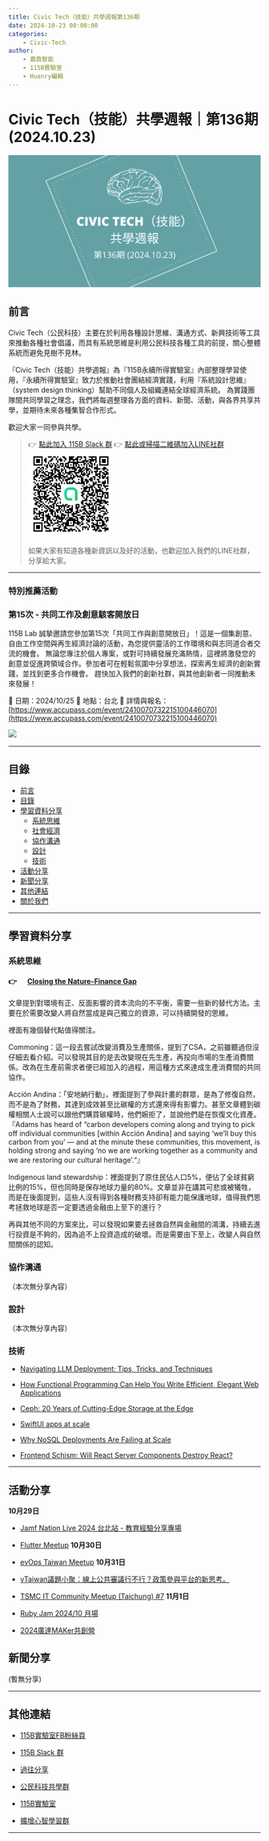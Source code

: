```yaml
---
title: Civic Tech（技能）共學週報第136期
date: 2024-10-23 00:00:00
categories:
	- Civic-Tech
author:
	- 嘉鼎智能
	- 115B實驗室
	- Huanry編輯
---
```

# Civic Tech（技能）共學週報｜第136期 (2024.10.23)

![Civic-Tech-133](/img/ct/136.png)

## 前言

Civic Tech（公民科技）主要在於利用各種設計思維、溝通方式、新興技術等工具來推動各種社會倡議，而具有系統思維是利用公民科技各種工具的前提，關心整體系統而避免見樹不見林。

『Civic Tech（技能）共學週報』為『115B永續所得實驗室』內部整理學習使用，『永續所得實驗室』致力於推動社會團結經濟實踐，利用『系統設計思維』（system design thinking）幫助不同個人及組織連結全球經濟系統。
為實踐團隊間共同學習之理念，我們將每週整理各方面的資料、新聞、活動，與各界共享共學，並期待未來各種集智合作形式。

歡迎大家一同參與共學。

>👉  [點此加入 115B Slack 群](https://bit.ly/Slack115b)
>👉  [點此或掃描二維碼加入LINE社群](https://line.me/ti/g2/Dj4AkbdDsY6o4D_CdDUB6Q)
>[![公民科技共學群](/img/產品共學群.jpg)](https://line.me/ti/g2/Dj4AkbdDsY6o4D_CdDUB6Q)
>
>如果大家有知道各種新資訊以及好的活動，也歡迎加入我們的LINE社群，分享給大家。

---
### 特別推薦活動

### 第15次 - 共同工作及創意駭客開放日

115B Lab 誠摯邀請您參加第15次「共同工作與創意開放日」！這是一個集創意、自由工作空間與再生經濟討論的活動，為您提供靈活的工作環境和與志同道合者交流的機會。 無論您專注於個人專案，或對可持續發展充滿熱情，這裡將激發您的創意並促進跨領域合作。參加者可在輕鬆氛圍中分享想法，探索再生經濟的創新實踐，並找到更多合作機會。 趕快加入我們的創新社群，與其他創新者一同推動未來發展！

📅 日期：2024/10/25
📍 地點：台北
🔗 詳情與報名：[https://www.accupass.com/event/2410070732215100446070](https://www.accupass.com/event/2410070732215100446070)

[![](https://static.accupass.com/eventbanner/2404290709301040746221.jpg)](https://www.accupass.com/event/2410070732215100446070)

---
## 目錄
- [前言](#前言)
- [目錄](#目錄)
- [學習資料分享](#學習資料分享)
	- [系統思維](#系統思維)
	- [社會經濟](#社會經濟)
	- [協作溝通](#協作溝通)
	- [設計](#設計)
	- [技術](#技術)
- [活動分享](#活動分享)
- [新聞分享](#新聞分享)
- [其他連結](#其他連結)
- [關於我們](#關於我們)

---
## 學習資料分享
### 系統思維

#### 👉 &emsp; [Closing the Nature-Finance Gap](https://medium.com/the-new-climate/closing-the-nature-finance-gap-9f735acff79a)

文章提到對環境有正、反面影響的資本流向的不平衡，需要一些新的替代方法。主要在於需要改變人將自然當成是與己獨立的資源，可以持續開發的思維。

裡面有幾個替代點值得關注。

Commoning：這一段去嘗試改變消費及生產關係，提到了CSA，之前雖聽過但沒仔細去看介紹。可以發現其目的是去改變現在先生產，再投向市場的生產消費關係。改為在生產前需求者便已經加入的過程，用這種方式來達成生產消費間的共同協作。

Acción Andina：「安地納行動」，裡面提到了參與計畫的群眾，是為了修復自然，而不是為了財務，其達到成效甚至比碳權的方式還來得有影響力。甚至文章體到碳權相關人士說可以跟他們購買碳權時，他們婉拒了，並說他們是在恢復文化資產。『Adams has heard of “carbon developers coming along and trying to pick off individual communities [within Acción Andina] and saying ‘we’ll buy this carbon from you’ — and at the minute these communities, this movement, is holding strong and saying ‘no we are working together as a community and we are restoring our cultural heritage’.“』

Indigenous land stewardship：裡面提到了原住民佔人口5%，便佔了全球貧窮比例的15%，但也同時是保存地球力量的80%。文章並非在講其可悲或被犧牲，而是在後面提到，這些人沒有得到各種財務支持卻有能力能保護地球，值得我們思考拯救地球是否一定要透過金融由上至下的進行？

再與其他不同的方案來比，可以發現如果要去拯救自然與金融間的鴻溝，持續去進行投資是不夠的，因為追不上投資造成的破壞。而是需要由下至上，改變人與自然間關係的認知。


### 協作溝通

（本次無分享內容）

### 設計

（本次無分享內容）

### 技術

- [Navigating LLM Deployment: Tips, Tricks, and Techniques](https://www.infoq.com/articles/navigating-llm-deployment/)

- [How Functional Programming Can Help You Write Efficient, Elegant Web Applications](https://www.infoq.com/articles/functional-programming-web-app/)

- [Ceph: 20 Years of Cutting-Edge Storage at the Edge](https://thenewstack.io/ceph-20-years-of-cutting-edge-storage-at-the-edge/)

- [SwiftUI apps at scale](https://blog.jacobstechtavern.com/p/swiftui-apps-at-scale)

- [Why NoSQL Deployments Are Failing at Scale](https://thenewstack.io/why-nosql-deployments-are-failing-at-scale/)

- [Frontend Schism: Will React Server Components Destroy React?](https://thenewstack.io/frontend-schism-will-react-server-components-destroy-react/)

---
## 活動分享

**10月29日**
- [Jamf Nation Live 2024 台北站 - 教育經驗分享專場](https://jamf.kktix.cc/events/jamfnationlive-2024-edu)

- [Flutter Meetup](https://meetup.com/flutter-taipei/events/304039237)
**10月30日**
- [evOps Taiwan Meetup](https://devops.kktix.cc/events/meetup-63)
**10月31日**
- [vTaiwan議題小聚：線上公共審議行不行？政策參與平台的新思考。](https://vtaiwan.kktix.cc/events/vtaiwanmeetup-1)

- [TSMC IT Community Meetup (Taichung) #7](https://tsmcitcommunitymeetup.kktix.cc/events/tsmc-it-meetup-taichung-07)
**11月1日**
- [Ruby Jam 2024/10 月場](https://rubytaiwan.kktix.cc/events/rubyjam2410)

- [2024廣達MAKer共創營](https://accupass.com/event/2409021007583156126010)

			


## 新聞分享

(暫無分享)

---
## 其他連結

- [115B實驗室FB粉絲頁](https://www.facebook.com/%E6%B0%B8%E7%BA%8C%E6%89%80%E5%BE%97%E5%AF%A6%E9%A9%97%E5%AE%A4-102916798609139)

- [115B Slack 群](https://bit.ly/Slack115b)

- [過往分享](/categories/Civic-Tech)

- [公民科技共學群](https://line.me/ti/g2/Dj4AkbdDsY6o4D_CdDUB6Q?utm_source=invitation&utm_medium=link_copy&utm_campaign=default)

- [115B實驗室](https://line.me/ti/g2/asPFU-0w4o9MIRSBdb4gtg?utm_source=invitation&utm_medium=link_copy&utm_campaign=default)

- [擴增心智學習群](https://line.me/ti/g2/asPFU-0w4o9MIRSBdb4gtg?utm_source=invitation&utm_medium=link_copy&utm_campaign=default)

---